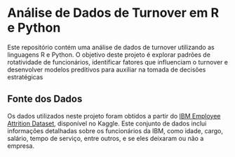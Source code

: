# Análise de Dados de Turnover em R e Python

Este repositório contém uma análise de dados de turnover utilizando as linguagens R e Python. O objetivo deste projeto é explorar padrões de rotatividade de funcionários, identificar fatores que influenciam o turnover e desenvolver modelos preditivos para auxiliar na tomada de decisões estratégicas

## Fonte dos Dados

Os dados utilizados neste projeto foram obtidos a partir do [IBM Employee Attrition Dataset](https://www.kaggle.com/datasets/hannycharlotte/employee-attrition-ibm-dataset), disponível no Kaggle. Este conjunto de dados inclui informações detalhadas sobre os funcionários da IBM, como idade, cargo, salário, tempo de serviço, entre outros, e se eles deixaram ou não a empresa.

